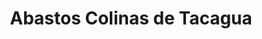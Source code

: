 ---
title: "Abastos Colinas de Tacagua"
url: /catia-la-mar/abastos-colinas-de-tacagua/
shop: comodidad
---
